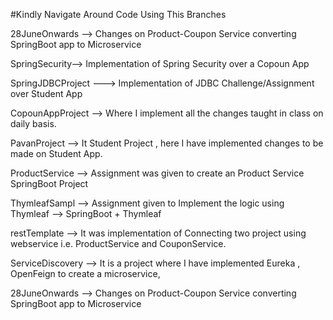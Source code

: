 #Kindly Navigate Around Code Using This Branches


28JuneOnwards --> Changes on Product-Coupon Service converting SpringBoot app to Microservice

SpringSecurity--> Implementation of Spring Security over a Copoun App

SpringJDBCProject ---> Implementation of JDBC Challenge/Assignment over Student App

CopounAppProject --> Where I implement all the changes taught in class on daily basis.

PavanProject --> It Student Project , here I have implemented changes to be made on Student App.

ProductService --> Assignment was given to create an Product Service SpringBoot Project

ThymleafSampl --> Assignment given to Implement the logic using Thymleaf --> SpringBoot + Thymleaf

restTemplate --> It was implementation of Connecting two project using webservice i.e. ProductService and CouponService.

ServiceDiscovery --> It is a project where I have implemented Eureka , OpenFeign to create a microservice,

28JuneOnwards --> Changes on Product-Coupon Service converting SpringBoot app to Microservice

